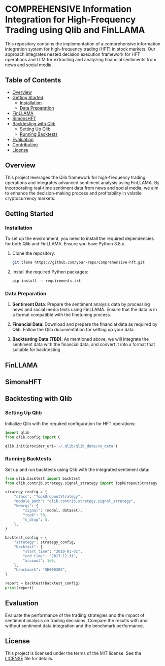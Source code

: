 # COMPREHENSIVE Information Integration for High-Frequency Trading using Qlib and FinLLAMA

This repository contains the implementation of a comprehensive information integration system for high-frequency trading (HFT) in stock markets. Our approach integrates nested decision execution framework for HFT operations and LLM for extracting and analyzing financial sentiments from news and social media.

## Table of Contents

- [Overview](#overview)
- [Getting Started](#getting-started)
  - [Installation](#installation)
  - [Data Preparation](#data-preparation)
- [FinLLAMA](#finetuning-finllama)
- [SimonsHFT](#simonshft)
- [Backtesting with Qlib](#backtesting-with-qlib)
  - [Setting Up Qlib](#setting-up-qlib)
  - [Running Backtests](#running-backtests)
- [Evaluation](#evaluation)
- [Contributing](#contributing)
- [License](#license)

## Overview

This project leverages the Qlib framework for high-frequency trading operations and integrates advanced sentiment analysis using FinLLAMA. By incorporating real-time sentiment data from news and social media, we aim to enhance the decision-making process and profitability in volatile cryptocurrency markets.

## Getting Started

### Installation

To set up the environment, you need to install the required dependencies for both Qlib and FinLLAMA. Ensure you have Python 3.8.x.

1. Clone the repository:

    ```bash
    git clone https://github.com/your-repo/comprehensive-hft.git
    ```

2. Install the required Python packages:

    ```bash
    pip install -r requirements.txt
    ```

### Data Preparation

1. **Sentiment Data**: Prepare the sentiment analysis data by processing news and social media texts using FinLLAMA. Ensure that the data is in a format compatible with the finetuning process.

2. **Financial Data**: Download and prepare the financial data as required by Qlib. Follow the Qlib documentation for setting up your data. 

3. **Backtesting Data (TBD)**: As mentioned above, we will integrate the sentiment data with the financial data, and convert it into a format that suitable for backtesting.

## FinLLAMA

## SimonsHFT

## Backtesting with Qlib

### Setting Up Qlib

Initialize Qlib with the required configuration for HFT operations:

```python
import qlib
from qlib.config import C

qlib.init(provider_uri='~/.qlib/qlib_data/cn_data')
```

### Running Backtests

Set up and run backtests using Qlib with the integrated sentiment data:

```python
from qlib.backtest import backtest
from qlib.contrib.strategy.signal_strategy import TopkDropoutStrategy

strategy_config = {
    "class": "TopkDropoutStrategy",
    "module_path": "qlib.contrib.strategy.signal_strategy",
    "kwargs": {
        "signal": (model, dataset),
        "topk": 50,
        "n_drop": 5,
    },
}

backtest_config = {
    "strategy": strategy_config,
    "backtest": {
        "start_time": "2010-01-01",
        "end_time": "2017-12-31",
        "account": 1e9,
    },
    "benchmark": "SH000300",
}

report = backtest(backtest_config)
print(report)
```

## Evaluation

Evaluate the performance of the trading strategies and the impact of sentiment analysis on trading decisions. Compare the results with and without sentiment data integration and the benchmark performance.

## License

This project is licensed under the terms of the MIT license. See the [LICENSE](LICENSE) file for details.
